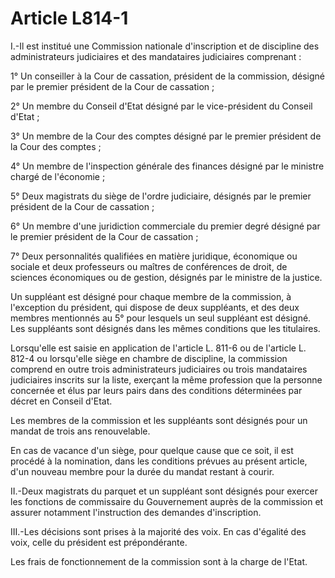 # Article L814-1

<p>I.-Il est institué une Commission nationale d'inscription et de discipline des administrateurs judiciaires et des mandataires judiciaires comprenant : </p><p> 1° Un conseiller à la Cour de cassation, président de la commission, désigné par le premier président de la Cour de cassation ; </p><p> 2° Un membre du Conseil d'Etat désigné par le vice-président du Conseil d'Etat ; </p><p> 3° Un membre de la Cour des comptes désigné par le premier président de la Cour des comptes ; </p><p> 4° Un membre de l'inspection générale des finances désigné par le ministre chargé de l'économie ; </p><p> 5° Deux magistrats du siège de l'ordre judiciaire, désignés par le premier président de la Cour de cassation ; </p><p> 6° Un membre d'une juridiction commerciale du premier degré désigné par le premier président de la Cour de cassation ; </p><p> 7° Deux personnalités qualifiées en matière juridique, économique ou sociale et deux professeurs ou maîtres de conférences de droit, de sciences économiques ou de gestion, désignés par le ministre de la justice. </p><p> Un suppléant est désigné pour chaque membre de la commission, à l'exception du président, qui dispose de deux suppléants, et des deux membres mentionnés au 5° pour lesquels un seul suppléant est désigné. Les suppléants sont désignés dans les mêmes conditions que les titulaires. </p><p> Lorsqu'elle est saisie en application de l'article L. 811-6 ou de l'article L. 812-4 ou lorsqu'elle siège en chambre de discipline, la commission comprend en outre trois administrateurs judiciaires ou trois mandataires judiciaires inscrits sur la liste, exerçant la même profession que la personne concernée et élus par leurs pairs dans des conditions déterminées par décret en Conseil d'Etat. </p><p> Les membres de la commission et les suppléants sont désignés pour un mandat de trois ans renouvelable. </p><p> En cas de vacance d'un siège, pour quelque cause que ce soit, il est procédé à la nomination, dans les conditions prévues au présent article, d'un nouveau membre pour la durée du mandat restant à courir. </p><p> II.-Deux magistrats du parquet et un suppléant sont désignés pour exercer les fonctions de commissaire du Gouvernement auprès de la commission et assurer notamment l'instruction des demandes d'inscription. </p><p> III.-Les décisions sont prises à la majorité des voix. En cas d'égalité des voix, celle du président est prépondérante. </p><p> Les frais de fonctionnement de la commission sont à la charge de l'Etat. </p>